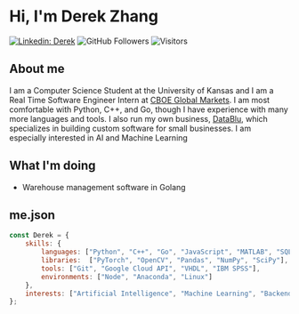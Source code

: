 # Hi, I'm Derek Zhang
[![Linkedin: Derek](https://img.shields.io/badge/-Derek-blue?style=flat-square&logo=Linkedin&logoColor=white&link=https://www.linkedin.com/in/derekzhang0000/)](https://www.linkedin.com/in/derekzhang0000/)
![GitHub Followers](https://img.shields.io/github/followers/DerekZhang0000?label=Follow&style=social)
![Visitors](https://visitor-badge.glitch.me/badge?page_id=DerekZhang0000)

## About me
<p>I am a Computer Science Student at the University of Kansas and I am a Real Time Software Engineer Intern at <a href="https://www.cboe.com/"> CBOE Global Markets</a>. I am most comfortable with Python, C++, and Go, though I have experience with many more languages and tools. I also run my own business, <a href="https://www.datablu.net">DataBlu</a>, which specializes in building custom software for small businesses. I am especially interested in AI and Machine Learning</p>

## What I'm doing
- Warehouse management software in Golang

## me.json

```javascript
const Derek = {
    skills: {
        languages: ["Python", "C++", "Go", "JavaScript", "MATLAB", "SQL", "Haskell"],
        libraries:  ["PyTorch", "OpenCV", "Pandas", "NumPy", "SciPy"],
        tools: ["Git", "Google Cloud API", "VHDL", "IBM SPSS"],
        environments: ["Node", "Anaconda", "Linux"]
    },
    interests: ["Artificial Intelligence", "Machine Learning", "Backend Stuff"]
};
```
